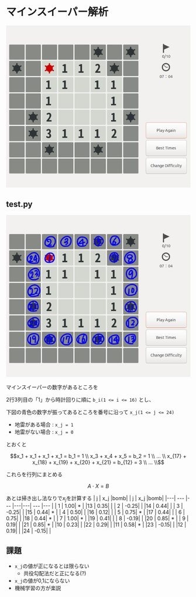 # マインスイーパー解析
![test01.png](test01.png)
## test.py
![test02.png](test02.png)

マインスイーパーの数字があるところを

2行3列目の「1」から時計回りに順に
`b_i(1 <= i <= 16)`
とし、

下図の青色の数字が振ってあるところを番号に沿って `x_j(1 <= j <= 24)`
- 地雷がある場合 : `x_j = 1`
- 地雷がない場合 : `x_j = 0`

とおくと

```math
x_1 + x_1 + x_1 + x_1 = b_1 = 1 \\
x_3 + x_4 + x_5 = b_2 = 1 \\
... \\
x_{17} + x_{18} + x_{19} + x_{20} + x_{21} = b_{12} = 3 \\
... \\
```
これらを行列にまとめる

```math
A \cdot X = B
```

あとは掃き出し法なりで$x_j$を計算する
| j |  x_j |bomb|   | j |  x_j |bomb|
|---|  --- |--- |---|---|  --- |--- |
| 1 |  1.00| *  |   |13 |  0.35|    |
| 2 | -0.25|    |   |14 |  0.44|    |
| 3 | -0.25|    |   |15 |  0.44| *  |
| 4 |  0.50|    |   |16 |  0.12|    |
| 5 |  0.75| *  |   |17 |  0.44|    |
| 6 |  0.75|    |   |18 |  0.44| *  |
| 7 |  1.00| *  |   |19 |  0.41|    |
| 8 | -0.19|    |   |20 |  0.85| *  |
| 9 |  0.19|    |   |21 |  0.85| *  |
|10 |  0.23|    |   |22 |  0.29|    |
|11 |  0.58| *  |   |23 | -0.15|    |
|12 |  0.19|    |   |24 | -0.15|    |

## 課題
- `x_j`の値が正になるとは限らない
    - 共役勾配法だと正になる(?)
-  `x_j`の値が0,1にならない
- 機械学習の方が楽説
